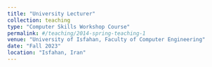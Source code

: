 ```yaml
---
title: "University Lecturer"
collection: teaching
type: "Computer Skills Workshop Course"
permalink: #/teaching/2014-spring-teaching-1
venue: "University of Isfahan, Faculty of Computer Engineering"
date: "Fall 2023"
location: "Isfahan, Iran"
---
```


<!-- This is a description of a teaching experience. You can use markdown like any other post.

Heading 1
======

Heading 2
======

Heading 3
====== -->